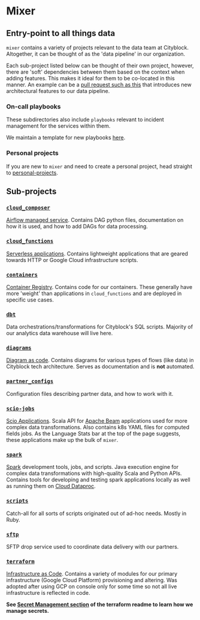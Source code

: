 # Mixer

## Entry-point to all things data
`mixer` contains a variety of projects relevant to the data team at Cityblock.
 Altogether, it can be thought of as the 'data pipeline' in our organization.

Each sub-project listed below can be thought of their own project, however, there are
 'soft' dependencies between them based on the context when adding features.
 This makes it ideal for them to be co-located in this manner.
 An example can be a [pull request such as this](https://github.com/cityblock/mixer/pull/307)
 that introduces new architectural features to our data pipeline.

### On-call playbooks

These subdirectories also include `playbooks` relevant to incident management 
 for the services within them.
 
We maintain a template for new playbooks [here](https://docs.google.com/document/d/1SuRszrXJz2qe5KRk0gZqZsr9S7Jn-R3X71o_scJeucw/edit).

### Personal projects

If you are new to `mixer` and need to create a personal project, head
straight to [personal-projects](terraform/personal-projects/README.md).

## Sub-projects

### [`cloud_composer`](cloud_composer/README.md)
[Airflow managed service](https://cloud.google.com/composer).
Contains DAG python files, documentation on how it is used, and how to add DAGs
 for data processing.

### [`cloud_functions`](cloud_functions/)
[Serverless applications](https://cloud.google.com/functions).
Contains lightweight applications that are geared towards HTTP or Google Cloud infrastructure scripts.

### [`containers`](containers/)
[Container Registry](https://cloud.google.com/container-registry/).
Contains code for our containers. These generally have more 'weight' than applications in
 `cloud_functions` and are deployed in specific use cases.

### [`dbt`](dbt/README.md)
Data orchestrations/transformations for Cityblock's SQL scripts. Majority of our analytics data warehouse will live here.

### [`diagrams`](diagrams/README.md)
[Diagram as code](https://diagrams.mingrammer.com/).
Contains diagrams for various types of flows (like data) in Cityblock tech architecture. Serves as documentation
 and is **not** automated.

### [`partner_configs`](partner_configs/)
Configuration files describing partner data, and how to work with it.

### [`scio-jobs`](scio-jobs/README.md)
[Scio Applications](https://spotify.github.io/scio/).
Scala API for [Apache Beam](https://beam.apache.org/) applications used for more complex
 data transformations. Also contains k8s YAML files for computed fields jobs.
 As the Language Stats bar at the top of the page suggests, these applications make up
 the bulk of `mixer`.

### [`spark`](spark/README.md)
[Spark](https://spark.apache.org/) development tools, jobs, and scripts.
Java execution engine for complex data transformations with high-quality Scala and Python
 APIs. Contains tools for developing and testing spark applications locally as well as running them
 on [Cloud Dataproc](https://cloud.google.com/dataproc).

### [`scripts`](scripts/README.md)
Catch-all for all sorts of scripts originated out of ad-hoc needs. Mostly in Ruby.

### [`sftp`](sftp/README.md)
SFTP drop service used to coordinate data delivery with our partners.

### [`terraform`](terraform/README.md)
[Infrastructure as Code](https://www.terraform.io/).
Contains a variety of modules for our primary infrastructure (Google Cloud Platform)
provisioning and altering. Was adopted after using GCP on console only for some time so not
all live infrastructure is reflected in code.

**See [Secret Management section](terraform/README.md/#secret-management) of the terraform readme to learn how we manage secrets.**
